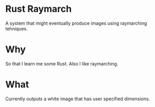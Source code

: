 # Rust Raymarch
A system that might eventually produce images using raymarching tehniques.
# Why
So that I learn me some Rust. Also I like raymarching.
# What
Currently outputs a white image that has user specified dimensions.
